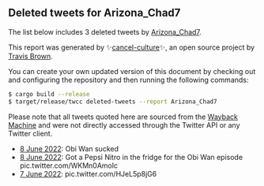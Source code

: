 ## Deleted tweets for Arizona_Chad7

The list below includes 3 deleted tweets by
[Arizona_Chad7](https://twitter.com/Arizona_Chad7).



This report was generated by ✨[cancel-culture](https://github.com/travisbrown/cancel-culture)✨,
an open source project by [Travis Brown](https://twitter.com/travisbrown).

You can create your own updated version of this document by checking out and configuring the
repository and then running the following commands:

```bash
$ cargo build --release
$ target/release/twcc deleted-tweets --report Arizona_Chad7
```

Please note that all tweets quoted here are sourced from the
[Wayback Machine](https://web.archive.org) and were not directly accessed through the Twitter API or
any Twitter client.

* [ 8 June 2022](https://web.archive.org/web/20220608073823/https://twitter.com/Arizona_Chad7/status/1534439642463752192): Obi Wan sucked <!--1534439642463752192-->
* [ 8 June 2022](https://web.archive.org/web/20220608043214/https://twitter.com/Arizona_Chad7/status/1534392805186973698): Got a Pepsi Nitro in the fridge for the Obi Wan episode pic.twitter.com/WKMn0Amolc <!--1534392805186973698-->
* [ 7 June 2022](https://web.archive.org/web/20220607233034/https://twitter.com/Arizona_Chad7/status/1534316816314638337): pic.twitter.com/HJeL5p8jG6 <!--1534316816314638337-->
